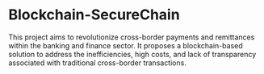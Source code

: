 # Blockchain-SecureChain
This project aims to revolutionize cross-border payments and remittances within the banking and finance sector. It proposes a blockchain-based solution to address the inefficiencies, high costs, and lack of transparency associated with traditional cross-border transactions.
